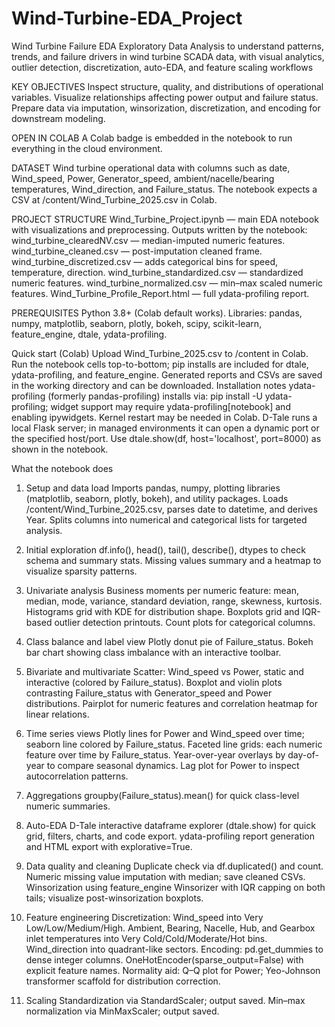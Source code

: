 # Wind-Turbine-EDA_Project
Wind Turbine Failure EDA
Exploratory Data Analysis to understand patterns, trends, and failure drivers in wind turbine SCADA data, with visual analytics, outlier detection, discretization, auto-EDA, and feature scaling workflows

KEY OBJECTIVES
Inspect structure, quality, and distributions of operational variables.
Visualize relationships affecting power output and failure status.
Prepare data via imputation, winsorization, discretization, and encoding for downstream modeling.

OPEN IN COLAB
A Colab badge is embedded in the notebook to run everything in the cloud environment.

DATASET
Wind turbine operational data with columns such as date, Wind_speed, Power, Generator_speed, ambient/nacelle/bearing temperatures, Wind_direction, and Failure_status. The notebook expects a CSV at /content/Wind_Turbine_2025.csv in Colab.

PROJECT STRUCTURE
Wind_Turbine_Project.ipynb — main EDA notebook with visualizations and preprocessing.
Outputs written by the notebook:
wind_turbine_clearedNV.csv — median-imputed numeric features.
wind_turbine_cleaned.csv — post-imputation cleaned frame.
wind_turbine_discretized.csv — adds categorical bins for speed, temperature, direction.
wind_turbine_standardized.csv — standardized numeric features.
wind_turbine_normalized.csv — min–max scaled numeric features.
Wind_Turbine_Profile_Report.html — full ydata-profiling report.

PREREQUISITES 
Python 3.8+ (Colab default works).
Libraries: pandas, numpy, matplotlib, seaborn, plotly, bokeh, scipy, scikit-learn, feature_engine, dtale, ydata-profiling.

Quick start (Colab)
Upload Wind_Turbine_2025.csv to /content in Colab.
Run the notebook cells top-to-bottom; pip installs are included for dtale, ydata-profiling, and feature_engine.
Generated reports and CSVs are saved in the working directory and can be downloaded.
Installation notes
ydata-profiling (formerly pandas-profiling) installs via: pip install -U ydata-profiling; widget support may require ydata-profiling[notebook] and enabling ipywidgets. Kernel restart may be needed in Colab.
D-Tale runs a local Flask server; in managed environments it can open a dynamic port or the specified host/port. Use dtale.show(df, host='localhost', port=8000) as shown in the notebook.

What the notebook does
1) Setup and data load
Imports pandas, numpy, plotting libraries (matplotlib, seaborn, plotly, bokeh), and utility packages.
Loads /content/Wind_Turbine_2025.csv, parses date to datetime, and derives Year.
Splits columns into numerical and categorical lists for targeted analysis.

2) Initial exploration
df.info(), head(), tail(), describe(), dtypes to check schema and summary stats.
Missing values summary and a heatmap to visualize sparsity patterns.

3) Univariate analysis
Business moments per numeric feature: mean, median, mode, variance, standard deviation, range, skewness, kurtosis.
Histograms grid with KDE for distribution shape.
Boxplots grid and IQR-based outlier detection printouts.
Count plots for categorical columns.

4) Class balance and label view
Plotly donut pie of Failure_status.
Bokeh bar chart showing class imbalance with an interactive toolbar.

5) Bivariate and multivariate
Scatter: Wind_speed vs Power, static and interactive (colored by Failure_status).
Boxplot and violin plots contrasting Failure_status with Generator_speed and Power distributions.
Pairplot for numeric features and correlation heatmap for linear relations.

6) Time series views
Plotly lines for Power and Wind_speed over time; seaborn line colored by Failure_status.
Faceted line grids: each numeric feature over time by Failure_status.
Year-over-year overlays by day-of-year to compare seasonal dynamics.
Lag plot for Power to inspect autocorrelation patterns.

7) Aggregations
groupby(Failure_status).mean() for quick class-level numeric summaries.

8) Auto-EDA
D-Tale interactive dataframe explorer (dtale.show) for quick grid, filters, charts, and code export.
ydata-profiling report generation and HTML export with explorative=True.

9) Data quality and cleaning
Duplicate check via df.duplicated() and count.
Numeric missing value imputation with median; save cleaned CSVs.
Winsorization using feature_engine Winsorizer with IQR capping on both tails; visualize post-winsorization boxplots.

10) Feature engineering
Discretization:
Wind_speed into Very Low/Low/Medium/High.
Ambient, Bearing, Nacelle, Hub, and Gearbox inlet temperatures into Very Cold/Cold/Moderate/Hot bins.
Wind_direction into quadrant-like sectors.
Encoding:
pd.get_dummies to dense integer columns.
OneHotEncoder(sparse_output=False) with explicit feature names.
Normality aid:
Q–Q plot for Power; Yeo-Johnson transformer scaffold for distribution correction.

11) Scaling
Standardization via StandardScaler; output saved.
Min–max normalization via MinMaxScaler; output saved.

